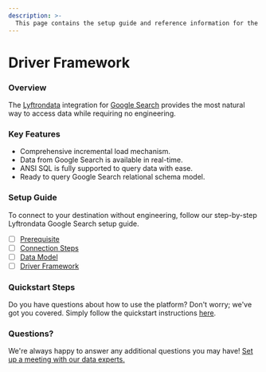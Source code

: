 ```yaml
---
description: >-
  This page contains the setup guide and reference information for the Google Search source connector.
---
```


# Driver Framework

### Overview

The [Lyftrondata](https://www.lyftrondata.com/) integration for [Google Search](None) provides the most natural way to access data while requiring no engineering.

### Key Features

* Comprehensive incremental load mechanism.
* Data from Google Search is available in real-time.&#x20;
* ANSI SQL is fully supported to query data with ease.
* Ready to query Google Search relational schema model.

### Setup Guide

To connect to your destination without engineering, follow our step-by-step Lyftrondata Google Search setup guide.

* [ ] [Prerequisite](../prerequisite.md)
* [ ] [Connection Steps](../connection-steps.md)
* [ ] [Data Model](../data-model/erd.md)
* [ ] [Driver Framework](../driver-framework/)

### Quickstart Steps

Do you have questions about how to use the platform? Don't worry; we've got you covered. Simply follow the quickstart instructions [here](../driver-framework/README.md).

### Questions? <a href="#questions" id="questions"></a>

We're always happy to answer any additional questions you may have! [Set up a meeting with our data experts.](https://www.lyftrondata.com/book-a-meeting/)


